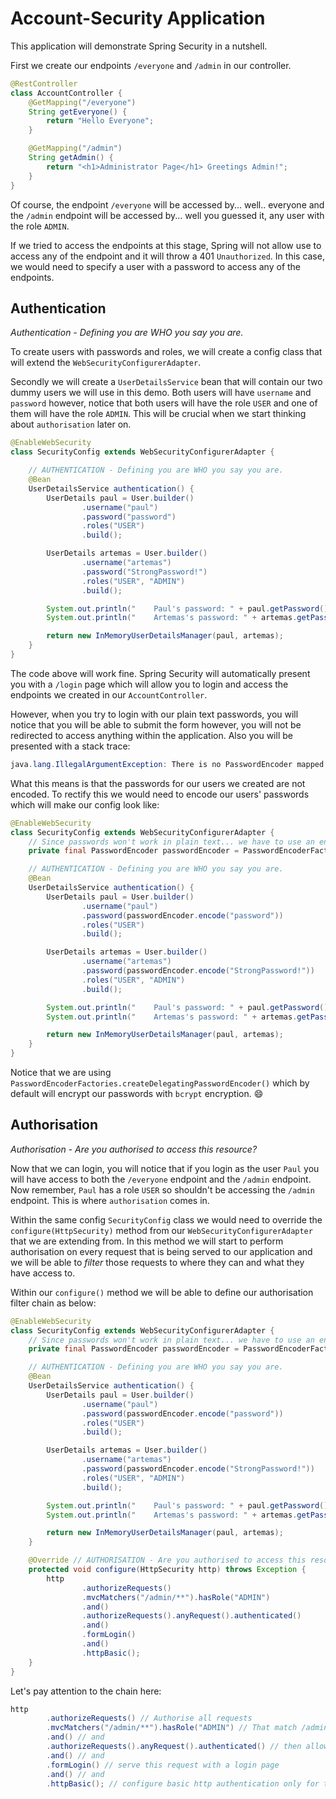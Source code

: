 # Account-Security Application

This application will demonstrate Spring Security in a nutshell.

First we create our endpoints `/everyone` and `/admin` in our controller.

```java
@RestController
class AccountController {
	@GetMapping("/everyone")
	String getEveryone() {
		return "Hello Everyone";
	}

	@GetMapping("/admin")
	String getAdmin() {
		return "<h1>Administrator Page</h1> Greetings Admin!";
	}
}
```

Of course, the endpoint `/everyone` will be accessed by... well.. everyone and the
`/admin` endpoint will be accessed by... well you guessed it, any user with the
role `ADMIN`.

If we tried to access the endpoints at this stage, Spring will not allow use to
access any of the endpoint and it will throw a 401 `Unauthorized`. In this case,
we would need to specify a user with a password to access any of the endpoints.

## Authentication

_Authentication - Defining you are WHO you say you are._

To create users with passwords and roles, we will create a config class that will
extend the `WebSecurityConfigurerAdapter`.

Secondly we will create a `UserDetailsService` bean that will contain our two
dummy users we will use in this demo. Both users will have `username` and 
`password` however, notice that both users will have the role `USER`
and one of them will have the role `ADMIN`. This will be crucial when 
we start thinking about `authorisation` later on.

```java
@EnableWebSecurity
class SecurityConfig extends WebSecurityConfigurerAdapter {

	// AUTHENTICATION - Defining you are WHO you say you are.
	@Bean
	UserDetailsService authentication() {
		UserDetails paul = User.builder()
				.username("paul")
				.password("password")
				.roles("USER")
				.build();

		UserDetails artemas = User.builder()
				.username("artemas")
				.password("StrongPassword!")
				.roles("USER", "ADMIN")
				.build();

		System.out.println("	Paul's password: " + paul.getPassword());
		System.out.println("	Artemas's password: " + artemas.getPassword());

		return new InMemoryUserDetailsManager(paul, artemas);
	}
}
```
The code above will work fine. Spring Security will automatically present you 
with a `/login` page which will allow you to login and access the endpoints
we created in our `AccountController`. 

However, when you try to login with our plain text passwords, 
you will notice that you will be able to submit the form however, 
you will not be redirected to access anything within the application. Also you
will be presented with a stack trace:

```java
java.lang.IllegalArgumentException: There is no PasswordEncoder mapped for the id "null"
```

What this means is that the passwords for our users we created are not encoded.
To rectify this we would need to encode our users' passwords which will make
our config look like:

```java
@EnableWebSecurity
class SecurityConfig extends WebSecurityConfigurerAdapter {
	// Since passwords won't work in plain text... we have to use an encoder for passwords to work through login
	private final PasswordEncoder passwordEncoder = PasswordEncoderFactories.createDelegatingPasswordEncoder();

	// AUTHENTICATION - Defining you are WHO you say you are.
	@Bean
	UserDetailsService authentication() {
		UserDetails paul = User.builder()
				.username("paul")
				.password(passwordEncoder.encode("password"))
				.roles("USER")
				.build();

		UserDetails artemas = User.builder()
				.username("artemas")
				.password(passwordEncoder.encode("StrongPassword!"))
				.roles("USER", "ADMIN")
				.build();

		System.out.println("	Paul's password: " + paul.getPassword());
		System.out.println("	Artemas's password: " + artemas.getPassword());

		return new InMemoryUserDetailsManager(paul, artemas);
	}
}
```

Notice that we are using `PasswordEncoderFactories.createDelegatingPasswordEncoder()` which 
by default will encrypt our passwords with `bcrypt` encryption. :smile:

## Authorisation

_Authorisation - Are you authorised to access this resource?_

Now that we can login, you will notice that if you login as the user `Paul`
you will have access to both the `/everyone` endpoint and the `/admin`
endpoint. Now remember, `Paul` has a role `USER` so shouldn't be accessing 
the `/admin` endpoint. This is where `authorisation` comes in.

Within the same config `SecurityConfig` class we would need to override 
the `configure(HttpSecurity)` method from our `WebSecurityConfigurerAdapter`
that we are extending from. In this method we will start to perform authorisation
on every request that is being served to our application and we will be able to
_filter_ those requests to where they can and what they have access to.

Within our `configure()` method we will be able to define our authorisation 
filter chain as below:

```java
@EnableWebSecurity
class SecurityConfig extends WebSecurityConfigurerAdapter {
	// Since passwords won't work in plain text... we have to use an encoder for passwords to work through login
	private final PasswordEncoder passwordEncoder = PasswordEncoderFactories.createDelegatingPasswordEncoder();

	// AUTHENTICATION - Defining you are WHO you say you are.
	@Bean
	UserDetailsService authentication() {
		UserDetails paul = User.builder()
				.username("paul")
				.password(passwordEncoder.encode("password"))
				.roles("USER")
				.build();

		UserDetails artemas = User.builder()
				.username("artemas")
				.password(passwordEncoder.encode("StrongPassword!"))
				.roles("USER", "ADMIN")
				.build();

		System.out.println("	Paul's password: " + paul.getPassword());
		System.out.println("	Artemas's password: " + artemas.getPassword());

		return new InMemoryUserDetailsManager(paul, artemas);
	}

	@Override // AUTHORISATION - Are you authorised to access this resource?
	protected void configure(HttpSecurity http) throws Exception {
		http
				.authorizeRequests()
				.mvcMatchers("/admin/**").hasRole("ADMIN")
				.and()
				.authorizeRequests().anyRequest().authenticated()
				.and()
				.formLogin()
				.and()
				.httpBasic();
	}
}
```

Let's pay attention to the chain here:

```java
http
        .authorizeRequests() // Authorise all requests
        .mvcMatchers("/admin/**").hasRole("ADMIN") // That match /admin for any user with the role ADMIN
        .and() // and 
        .authorizeRequests().anyRequest().authenticated() // then allow all authenticated requests
        .and() // and
        .formLogin() // serve this request with a login page
        .and() // and
        .httpBasic(); // configure basic http authentication only for this request.
```
